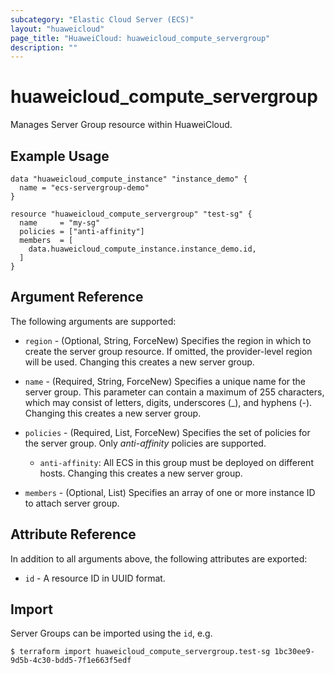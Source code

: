 ```yaml
---
subcategory: "Elastic Cloud Server (ECS)"
layout: "huaweicloud"
page_title: "HuaweiCloud: huaweicloud_compute_servergroup"
description: ""
---
```


# huaweicloud_compute_servergroup

Manages Server Group resource within HuaweiCloud.

## Example Usage

```hcl
data "huaweicloud_compute_instance" "instance_demo" {
  name = "ecs-servergroup-demo"
}

resource "huaweicloud_compute_servergroup" "test-sg" {
  name     = "my-sg"
  policies = ["anti-affinity"]
  members  = [
    data.huaweicloud_compute_instance.instance_demo.id,
  ]
}
```

## Argument Reference

The following arguments are supported:

* `region` - (Optional, String, ForceNew) Specifies the region in which to create the server group resource. If omitted,
  the provider-level region will be used. Changing this creates a new server group.

* `name` - (Required, String, ForceNew) Specifies a unique name for the server group. This parameter can contain a
  maximum of 255 characters, which may consist of letters, digits, underscores (_), and hyphens (-). Changing this
  creates a new server group.

* `policies` - (Required, List, ForceNew) Specifies the set of policies for the server group. Only *anti-affinity*
  policies are supported.

  + `anti-affinity`: All ECS in this group must be deployed on different hosts. Changing this creates a new server
    group.

* `members` - (Optional, List) Specifies an array of one or more instance ID to attach server group.

## Attribute Reference

In addition to all arguments above, the following attributes are exported:

* `id` - A resource ID in UUID format.

## Import

Server Groups can be imported using the `id`, e.g.

```
$ terraform import huaweicloud_compute_servergroup.test-sg 1bc30ee9-9d5b-4c30-bdd5-7f1e663f5edf
```
